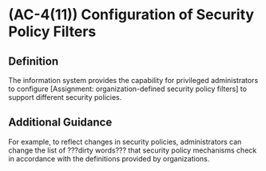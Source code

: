 
# (AC-4(11)) Configuration of Security Policy Filters

## Definition

The information system provides the capability for privileged administrators to configure [Assignment: organization-defined security policy filters] to support different security policies.

## Additional Guidance

For example, to reflect changes in security policies, administrators can change the list of ???dirty words??? that security policy mechanisms check in accordance with the definitions provided by organizations.
